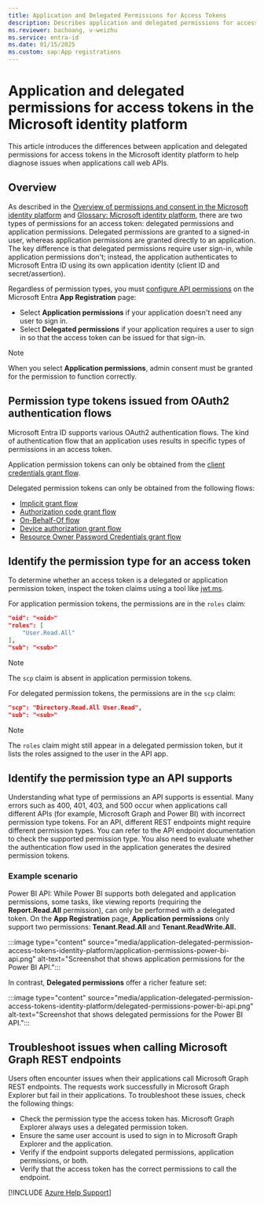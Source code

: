```yaml
---
title: Application and Delegated Permissions for Access Tokens
description: Describes application and delegated permissions for access tokens in the Microsoft identity platform.
ms.reviewer: bachoang, v-weizhu
ms.service: entra-id
ms.date: 01/15/2025
ms.custom: sap:App registrations
---
```

# Application and delegated permissions for access tokens in the Microsoft identity platform

This article introduces the differences between application and delegated permissions for access tokens in the Microsoft identity platform to help diagnose issues when applications call web APIs.

## Overview

As described in the [Overview of permissions and consent in the Microsoft identity platform](/entra/identity-platform/permissions-consent-overview) and [Glossary: Microsoft identity platform](/entra/identity-platform/developer-glossary), there are two types of permissions for an access token: delegated permissions and application permissions. Delegated permissions are granted to a signed-in user, whereas application permissions are granted directly to an application. The key difference is that delegated permissions require user sign-in, while application permissions don't; instead, the application authenticates to Microsoft Entra ID using its own application identity (client ID and secret/assertion).

Regardless of permission types, you must [configure API permissions](/entra/identity-platform/quickstart-configure-app-access-web-apis#add-permissions-to-access-your-web-api) on the Microsoft Entra **App Registration** page: 

* Select **Application permissions** if your application doesn't need any user to sign in.
* Select **Delegated permissions** if your application requires a user to sign in so that the access token can be issued for that sign-in.

> [!NOTE]
> When you select **Application permissions**, admin consent must be granted for the permission to function correctly.

## Permission type tokens issued from OAuth2 authentication flows

Microsoft Entra ID supports various OAuth2 authentication flows. The kind of authentication flow that an application uses results in specific types of permissions in an access token.

Application permission tokens can only be obtained from the [client credentials grant flow](/entra/identity-platform/v2-oauth2-client-creds-grant-flow).

Delegated permission tokens can only be obtained from the following flows:

* [Implicit grant flow](/azure/active-directory/develop/v2-oauth2-implicit-grant-flow)
* [Authorization code grant flow](/azure/active-directory/develop/v2-oauth2-auth-code-flow)
* [On-Behalf-Of flow](/azure/active-directory/develop/v2-oauth2-on-behalf-of-flow)
* [Device authorization grant flow](/azure/active-directory/develop/v2-oauth2-device-code)
* [Resource Owner Password Credentials grant flow](/azure/active-directory/develop/v2-oauth2-device-code)

## Identify the permission type for an access token

To determine whether an access token is a delegated or application permission token, inspect the token claims using a tool like [jwt.ms](https://jwt.ms/).

For application permission tokens, the permissions are in the `roles` claim:

```json
"oid": "<oid>"
"roles": [
    "User.Read.All"
],
"sub": "<sub>"
```

> [!NOTE]
> The `scp` claim is absent in application permission tokens.

For delegated permission tokens, the permissions are in the `scp` claim:

```json
"scp": "Directory.Read.All User.Read",
"sub": "<sub>"
```

> [!NOTE]
> The `roles` claim might still appear in a delegated permission token, but it lists the roles assigned to the user in the API app.

## Identify the permission type an API supports

Understanding what type of permissions an API supports is essential. Many errors such as 400, 401, 403, and 500 occur when applications call different APIs (for example, Microsoft Graph and Power BI) with incorrect permission type tokens. For an API, different REST endpoints might require different permission types. You can refer to the API endpoint documentation to check the supported permission type. You also need to evaluate whether the authentication flow used in the application generates the desired permission tokens.

### Example scenario

Power BI API: While Power BI supports both delegated and application permissions, some tasks, like viewing reports (requiring the **Report.Read.All** permission), can only be performed with a delegated token. On the **App Registration** page, **Application permissions** only support two permissions: **Tenant.Read.All** and **Tenant.ReadWrite.All.**

:::image type="content" source="media/application-delegated-permission-access-tokens-identity-platform/application-permissions-power-bi-api.png" alt-text="Screenshot that shows application permissions for the Power BI API.":::

In contrast, **Delegated permissions** offer a richer feature set:

:::image type="content" source="media/application-delegated-permission-access-tokens-identity-platform/delegated-permissions-power-bi-api.png" alt-text="Screenshot that shows delegated permissions for the Power BI API.":::

## Troubleshoot issues when calling Microsoft Graph REST endpoints

Users often encounter issues when their applications call Microsoft Graph REST endpoints. The requests work successfully in Microsoft Graph Explorer but fail in their applications. To troubleshoot these issues, check the following things:

* Check the permission type the access token has. Microsoft Graph Explorer always uses a delegated permission token.
* Ensure the same user account is used to sign in to Microsoft Graph Explorer and the application.
* Verify if the endpoint supports delegated permissions, application permissions, or both.
* Verify that the access token has the correct permissions to call the endpoint.

[!INCLUDE [Azure Help Support](../../../includes/azure-help-support.md)]